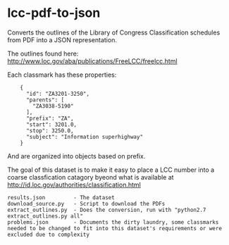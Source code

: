 # lcc-pdf-to-json

Converts the outlines of the Library of Congress Classification schedules from PDF into a JSON representation. 

The outlines found here: http://www.loc.gov/aba/publications/FreeLCC/freelcc.html

Each classmark has these properties:
```
    {
      "id": "ZA3201-3250",
      "parents": [
        "ZA3038-5190"
      ],
      "prefix": "ZA",
      "start": 3201.0,
      "stop": 3250.0,
      "subject": "Information superhighway"
    }
```
And are organized into objects based on prefix.

The goal of this dataset is to make it easy to place a LCC number into a coarse classfication catagory byeond what is available at http://id.loc.gov/authorities/classification.html

```
results.json         - The dataset
download_source.py   - Script to download the PDFs
extract_outlines.py  - Does the conversion, run with "python2.7 extract_outlines.py all"
problems.json        - Documents the dirty laundry, some classmarks needed to be changed to fit into this dataset's requirements or were excluded due to complexity
```
